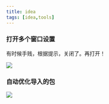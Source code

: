 ```yaml
---
title: idea
tags: [idea,tools]
---
```


### 打开多个窗口设置

有时候手贱，根据提示，关闭了。再打开！


![](https://beer-1256523277.cos.ap-shanghai.myqcloud.com/blog/20200227105052.png)


### 自动优化导入的包

![](https://beer-1256523277.cos.ap-shanghai.myqcloud.com/blog/20200908103450.png)


